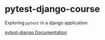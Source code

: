 # pytest-django-course

Exploring `pytest` in a django application

[pytest-django Documentation](https://pytest-django.readthedocs.io/en/latest/)
